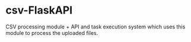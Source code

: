 # csv-FlaskAPI
CSV processing module + API and task execution system which uses this module to process the uploaded files.
